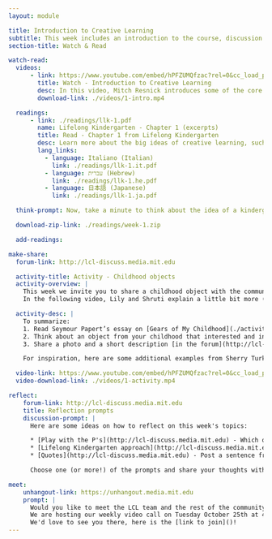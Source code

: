 ```yaml
---
layout: module

title: Introduction to Creative Learning
subtitle: This week includes an introduction to the course, discussion of the Kindergarten approach, and sharing a childhood object based on Seymour Papert's Gears of my childhood essay
section-title: Watch & Read

watch-read:
  videos:
      - link: https://www.youtube.com/embed/hPFZUMQfzac?rel=0&cc_load_policy=1
        title: Watch - Introduction to Creative Learning
        desc: In this video, Mitch Resnick introduces some of the core ideas of creative learning and how those ideas are inspired by the way children learn in kindergarten.
        download-link: ./videos/1-intro.mp4

  readings:
      - link: ./readings/llk-1.pdf
        name: Lifelong Kindergarten - Chapter 1 (excerpts)
        title: Read - Chapter 1 from Lifelong Kindergarten
        desc: Learn more about the big ideas of creative learning, such as the four P's and the creative learning spiral.
        lang_links:
          - language: Italiano (Italian)
            link: ./readings/llk-1.it.pdf
          - language: עברית (Hebrew)
            link: ./readings/llk-1.he.pdf
          - language: 日本語 (Japanese)
            link: ./readings/llk-1.ja.pdf

  think-prompt: Now, take a minute to think about the idea of a kindergarten-inspired approach to learning. What does it mean for you? What is exciting about it? What questions do you have?

  download-zip-link: ./readings/week-1.zip

  add-readings:

make-share:
  forum-link: http://lcl-discuss.media.mit.edu

  activity-title: Activity - Childhood objects
  activity-overview: |
    This week we invite you to share a childhood object with the community.
    In the following video, Lily and Shruti explain a little bit more (subtitles available in multiple languages)

  activity-desc: |
    To summarize:
    1. Read Seymour Papert’s essay on [Gears of My Childhood](./activity/week1/gears.pdf) (also available in [italian](./activity/week1/gears.it.pdf), [japanese](./activity/week1/gears.pdf.ja.pdf), [portuguese](./activity/week1/gears.pt.pdf))
    2. Think about an object from your childhood that interested and influenced you
    3. Share a photo and a short description [in the forum](http://lcl-discuss.media.mit.edu)

    For inspiration, here are some additional examples from Sherry Turkle’s books Evocative Objects (2007): [Cello](./activity/week1/cello.pdf), [Knots](./activity/week1/knots.pdf), [Stars](./activity/week1/stars.pdf), [Blocks](./activity/week1/blocks.pdf)

  video-link: https://www.youtube.com/embed/hPFZUMQfzac?rel=0&cc_load_policy=1
  video-download-link: ./videos/1-activity.mp4

reflect:
    forum-link: http://lcl-discuss.media.mit.edu
    title: Reflection prompts
    discussion-prompt: |
      Here are some ideas on how to reflect on this week's topics:

      * [Play with the P's](http://lcl-discuss.media.mit.edu) - Which one is your favorite P and why? How would you rank them, and why? (Don't take this questions too seriously, we know all of them are important! :) )
      * [Lifelong Kindergarten approach](http://lcl-discuss.media.mit.edu) - Imagine if all of school was more similar to a kindergarten. What would be exciting? What are your concerns?
      * [Quotes](http://lcl-discuss.media.mit.edu) - Post a sentence from one of this week's readings that particularly resonated with you. Why did you choose it?

      Choose one (or more!) of the prompts and share your thoughts with others. You can click on the links to access the forum, or discuss with your friends and colleagues in person if you are hosting a meet-up.

meet:
    unhangout-link: https://unhangout.media.mit.edu
    prompt: |
      Would you like to meet the LCL team and the rest of the community?
      We are hosting our weekly video call on Tuesday October 25th at 4pm EST ([time converter](https://www.google.com/search?&q=time+in+est+now)).
      We'd love to see you there, here is the [link to join]()!
---
```

